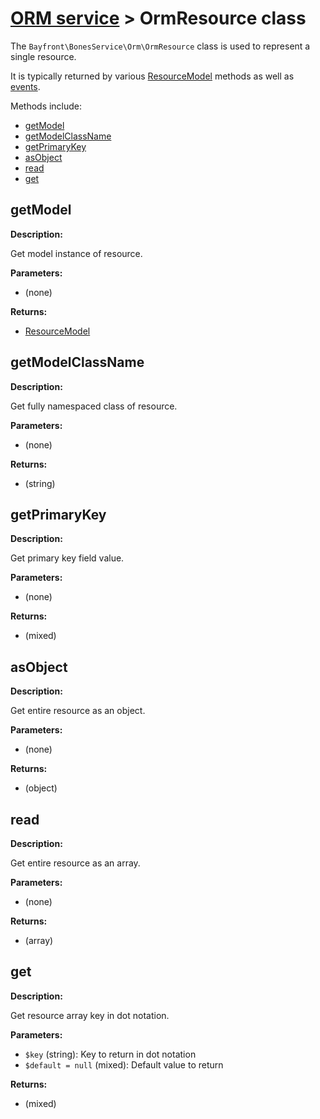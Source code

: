 # [ORM service](README.md) > OrmResource class

The `Bayfront\BonesService\Orm\OrmResource` class is used to represent a single resource.

It is typically returned by various [ResourceModel](models/resourcemodel.md) methods as well as [events](events.md).

Methods include:

- [getModel](#getmodel)
- [getModelClassName](#getmodelclassname)
- [getPrimaryKey](#getprimarykey)
- [asObject](#asobject)
- [read](#read)
- [get](#get)

## getModel

**Description:**

Get model instance of resource.

**Parameters:**

- (none)

**Returns:**

- [ResourceModel](models/resourcemodel.md)

## getModelClassName

**Description:**

Get fully namespaced class of resource.

**Parameters:**

- (none)

**Returns:**

- (string)

## getPrimaryKey

**Description:**

Get primary key field value.

**Parameters:**

- (none)

**Returns:**

- (mixed)

## asObject

**Description:**

Get entire resource as an object.

**Parameters:**

- (none)

**Returns:**

- (object)

## read

**Description:**

Get entire resource as an array.

**Parameters:**

- (none)

**Returns:**

- (array)

## get

**Description:**

Get resource array key in dot notation.

**Parameters:**

- `$key` (string): Key to return in dot notation
- `$default = null` (mixed): Default value to return

**Returns:**

- (mixed)